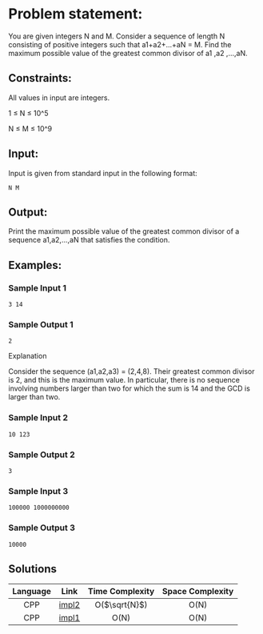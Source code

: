 # Problem statement:

You are given integers N and M.
Consider a sequence of length N consisting of positive integers such that a1+a2+...+aN = M.
Find the maximum possible value of the greatest common divisor of a1 ,a2 ,...,aN.

## Constraints:

All values in input are integers.

1 ≤ N ≤ 10^5

N ≤ M ≤ 10^9

## Input:

Input is given from standard input in the following format: 
    
    N M

## Output:

Print the maximum possible value of the greatest common divisor of a sequence a1,a2,...,aN that satisfies the condition.

## Examples:

### Sample Input 1

    3 14

### Sample Output 1

    2

Explanation

Consider the sequence (a1,a2,a3) = (2,4,8).
Their greatest common divisor is 2, and this is the maximum value. In particular, there is no sequence involving
numbers larger than two for which the sum is 14 and the GCD is larger than two.

### Sample Input 2

    10 123

### Sample Output 2

    3

### Sample Input 3

    100000 1000000000

### Sample Output 3

    10000

## Solutions

| Language |             Link             | Time Complexity | Space Complexity |
| :------: | :--------------------------: | :-------------: | :--------------: |
|   CPP    | [impl2](./divisor-impl2.cpp) |  O($\sqrt{N}$)  |       O(N)       |
|   CPP    | [impl1](./divisor-impl1.cpp) |      O(N)       |       O(N)       |
